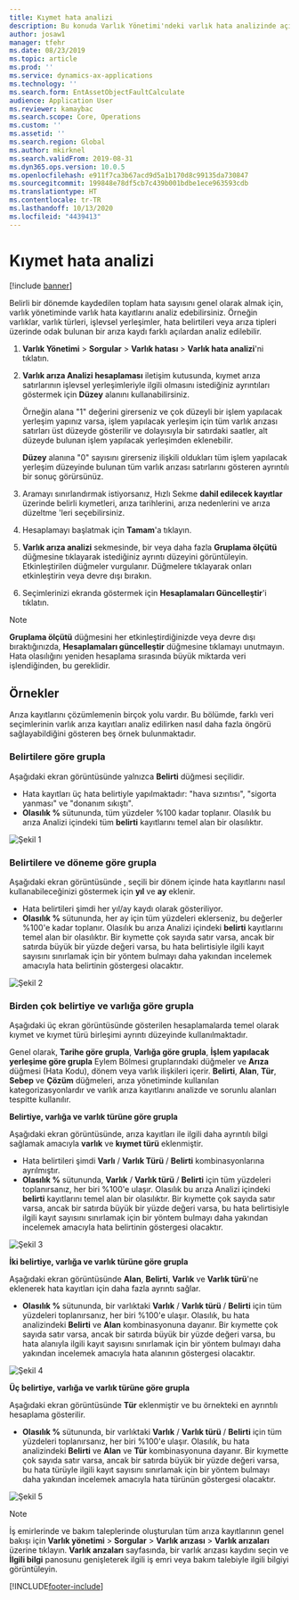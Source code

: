 ```yaml
---
title: Kıymet hata analizi
description: Bu konuda Varlık Yönetimi'ndeki varlık hata analizinde açıklanmaktadır.
author: josaw1
manager: tfehr
ms.date: 08/23/2019
ms.topic: article
ms.prod: ''
ms.service: dynamics-ax-applications
ms.technology: ''
ms.search.form: EntAssetObjectFaultCalculate
audience: Application User
ms.reviewer: kamaybac
ms.search.scope: Core, Operations
ms.custom: ''
ms.assetid: ''
ms.search.region: Global
ms.author: mkirknel
ms.search.validFrom: 2019-08-31
ms.dyn365.ops.version: 10.0.5
ms.openlocfilehash: e911f7ca3b67acd9d5a1b170d8c99135da730847
ms.sourcegitcommit: 199848e78df5cb7c439b001bdbe1ece963593cdb
ms.translationtype: HT
ms.contentlocale: tr-TR
ms.lasthandoff: 10/13/2020
ms.locfileid: "4439413"
---
```

# <a name="asset-fault-analysis"></a>Kıymet hata analizi

[!include [banner](../../includes/banner.md)]

 

Belirli bir dönemde kaydedilen toplam hata sayısını genel olarak almak için, varlık yönetiminde varlık hata kayıtlarını analiz edebilirsiniz. Örneğin varlıklar, varlık türleri, işlevsel yerleşimler, hata belirtileri veya arıza tipleri üzerinde odak bulunan bir arıza kaydı farklı açılardan analiz edilebilir.

1. **Varlık Yönetimi** > **Sorgular** > **Varlık hatası** > **Varlık hata analizi**'ni tıklatın.

2. **Varlık arıza Analizi hesaplaması** iletişim kutusunda, kıymet arıza satırlarının işlevsel yerleşimleriyle ilgili olmasını istediğiniz ayrıntıları göstermek için **Düzey** alanını kullanabilirsiniz. 

    Örneğin alana "1" değerini girerseniz ve çok düzeyli bir işlem yapılacak yerleşim yapınız varsa, işlem yapılacak yerleşim için tüm varlık arızası satırları üst düzeyde gösterilir ve dolayısıyla bir satırdaki saatler, alt düzeyde bulunan işlem yapılacak yerleşimden eklenebilir. 
        
    **Düzey** alanına "0" sayısını girerseniz ilişkili oldukları tüm işlem yapılacak yerleşim düzeyinde bulunan tüm varlık arızası satırlarını gösteren ayrıntılı bir sonuç görürsünüz.

3. Aramayı sınırlandırmak istiyorsanız, Hızlı Sekme **dahil edilecek kayıtlar** üzerinde belirli kıymetleri, arıza tarihlerini, arıza nedenlerini ve arıza düzeltme 'leri seçebilirsiniz.

4. Hesaplamayı başlatmak için **Tamam**'a tıklayın.

5. **Varlık arıza analizi** sekmesinde, bir veya daha fazla **Gruplama ölçütü** düğmesine tıklayarak istediğiniz ayrıntı düzeyini görüntüleyin. Etkinleştirilen düğmeler vurgulanır. Düğmelere tıklayarak onları etkinleştirin veya devre dışı bırakın.

6. Seçimlerinizi ekranda göstermek için **Hesaplamaları Güncelleştir**'i tıklatın. 

>[!NOTE]
>**Gruplama ölçütü** düğmesini her etkinleştirdiğinizde veya devre dışı bıraktığınızda, **Hesaplamaları güncelleştir** düğmesine tıklamayı unutmayın. Hata olasılığını yeniden hesaplama sırasında büyük miktarda veri işlendiğinden, bu gereklidir.

## <a name="examples"></a>Örnekler

Arıza kayıtlarını çözümlemenin birçok yolu vardır. Bu bölümde, farklı veri seçimlerinin varlık arıza kayıtları analiz edilirken nasıl daha fazla öngörü sağlayabildiğini gösteren beş örnek bulunmaktadır.

### <a name="group-by-symptoms"></a>Belirtilere göre grupla

Aşağıdaki ekran görüntüsünde yalnızca **Belirti** düğmesi seçilidir.

- Hata kayıtları üç hata belirtiyle yapılmaktadır: "hava sızıntısı", "sigorta yanması" ve "donanım sıkıştı".  
- **Olasılık %** sütununda, tüm yüzdeler %100 kadar toplanır. Olasılık bu arıza Analizi içindeki tüm **belirti** kayıtlarını temel alan bir olasılıktır.

![Şekil 1](media/06-controlling-and-reporting.png)

### <a name="group-by-symptoms-and-time-period"></a>Belirtilere ve döneme göre grupla

Aşağıdaki ekran görüntüsünde , seçili bir dönem içinde hata kayıtlarını nasıl kullanabileceğinizi göstermek için **yıl** ve **ay** eklenir.

- Hata belirtileri şimdi her yıl/ay kaydı olarak gösteriliyor.  
- **Olasılık %** sütununda, her ay için tüm yüzdeleri eklerseniz, bu değerler %100'e kadar toplanır. Olasılık bu arıza Analizi içindeki **belirti** kayıtlarını temel alan bir olasılıktır. Bir kıymette çok sayıda satır varsa, ancak bir satırda büyük bir yüzde değeri varsa, bu hata belirtisiyle ilgili kayıt sayısını sınırlamak için bir yöntem bulmayı daha yakından incelemek amacıyla hata belirtinin göstergesi olacaktır.

![Şekil 2](media/07-controlling-and-reporting.png)

### <a name="group-by-multiple-symptoms-and-assets"></a>Birden çok belirtiye ve varlığa göre grupla

Aşağıdaki üç ekran görüntüsünde gösterilen hesaplamalarda temel olarak kıymet ve kıymet türü birleşimi ayrıntı düzeyinde kullanılmaktadır.  

Genel olarak, **Tarihe göre grupla**, **Varlığa göre grupla**, **İşlem yapılacak yerleşime göre grupla** Eylem Bölmesi gruplarındaki düğmeler ve **Arıza** düğmesi (Hata Kodu), dönem veya varlık ilişkileri içerir. **Belirti**, **Alan**, **Tür**, **Sebep** ve **Çözüm** düğmeleri, arıza yönetiminde kullanılan kategorizasyonlardır ve varlık arıza kayıtlarını analizde ve sorunlu alanları tespitte kullanılır.  

**Belirtiye, varlığa ve varlık türüne göre grupla**

Aşağıdaki ekran görüntüsünde, arıza kayıtları ile ilgili daha ayrıntılı bilgi sağlamak amacıyla **varlık** ve **kıymet türü** eklenmiştir.

- Hata belirtileri şimdi **Varlı** / **Varlık Türü** / **Belirti** kombinasyonlarına ayrılmıştır.  
- **Olasılık %** sütununda, **Varlık** / **Varlık türü** / **Belirti** için tüm yüzdeleri toplanırsanız, her biri %100'e ulaşır. Olasılık bu arıza Analizi içindeki **belirti** kayıtlarını temel alan bir olasılıktır. Bir kıymette çok sayıda satır varsa, ancak bir satırda büyük bir yüzde değeri varsa, bu hata belirtisiyle ilgili kayıt sayısını sınırlamak için bir yöntem bulmayı daha yakından incelemek amacıyla hata belirtinin göstergesi olacaktır.

![Şekil 3](media/08-controlling-and-reporting.png)

**İki belirtiye, varlığa ve varlık türüne göre grupla**

Aşağıdaki ekran görüntüsünde **Alan**, **Belirti**, **Varlık** ve **Varlık türü**'ne eklenerek hata kayıtları için daha fazla ayrıntı sağlar.

- **Olasılık %** sütununda, bir varlıktaki **Varlık** / **Varlık türü** / **Belirti** için tüm yüzdeleri toplanırsanız, her biri %100'e ulaşır. Olasılık, bu hata analizindeki **Belirti** ve **Alan** kombinasyonuna dayanır. Bir kıymette çok sayıda satır varsa, ancak bir satırda büyük bir yüzde değeri varsa, bu hata alanıyla ilgili kayıt sayısını sınırlamak için bir yöntem bulmayı daha yakından incelemek amacıyla hata alanının göstergesi olacaktır.  

![Şekil 4](media/09-controlling-and-reporting.png)

**Üç belirtiye, varlığa ve varlık türüne göre grupla**

Aşağıdaki ekran görüntüsünde **Tür** eklenmiştir ve bu örnekteki en ayrıntılı hesaplama gösterilir.
 
- **Olasılık %** sütununda, bir varlıktaki **Varlık** / **Varlık türü** / **Belirti** için tüm yüzdeleri toplanırsanız, her biri %100'e ulaşır. Olasılık, bu hata analizindeki **Belirti** ve **Alan** ve **Tür** kombinasyonuna dayanır. Bir kıymette çok sayıda satır varsa, ancak bir satırda büyük bir yüzde değeri varsa, bu hata türüyle ilgili kayıt sayısını sınırlamak için bir yöntem bulmayı daha yakından incelemek amacıyla hata türünün göstergesi olacaktır.

![Şekil 5](media/10-controlling-and-reporting.png)


>[!NOTE]
>İş emirlerinde ve bakım taleplerinde oluşturulan tüm arıza kayıtlarının genel bakışı için **Varlık yönetimi** > **Sorgular** > **Varlık arızası** > **Varlık arızaları** üzerine tıklayın. **Varlık arızaları** sayfasında, bir varlık arızası kaydını seçin ve **İlgili bilgi** panosunu genişleterek ilgili iş emri veya bakım talebiyle ilgili bilgiyi görüntüleyin.



[!INCLUDE[footer-include](../../../includes/footer-banner.md)]